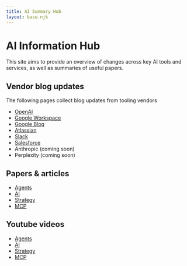 ```yaml
---
title: AI Summary Hub
layout: base.njk
---
```


# AI Information Hub

This site aims to provide an overview of changes across key AI tools and services, as well as summaries of useful papers. 

## Vendor blog updates

The following pages collect blog updates from tooling vendors

- [OpenAI](./summaries/openai)
- [Google Workspace](./summaries/googleworkspace)
- [Google Blog](./summaries/googleblog)
- [Atlassian](./summaries/atlassian)
- [Slack](./summaries/slack)
- [Salesforce](./summaries/salesforce)
- Anthropic (coming soon)
- Perplexity (coming soon)

## Papers & articles

- [Agents](./summaries/labels/agents)
- [AI](./summaries/labels/ai)
- [Strategy](./summaries/labels/strategy)
- [MCP](./summaries/labels/mcp)

## Youtube videos

- [Agents](./videos/labels/agents)
- [AI](./videos/labels/ai)
- [Strategy](./videos/labels/strategy)
- [MCP](./videos/labels/mcp)